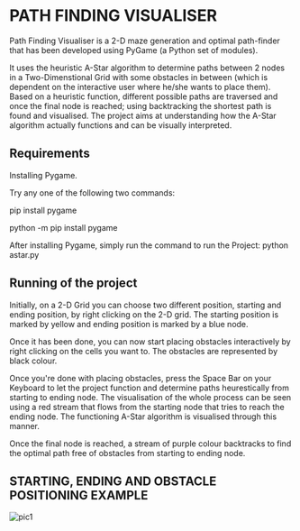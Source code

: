 # PATH FINDING VISUALISER

Path Finding Visualiser is a 2-D maze generation and optimal path-finder that has been developed using PyGame (a Python set of modules).

It uses the heuristic A-Star algorithm to determine paths between 2 nodes in a Two-Dimenstional Grid with some obstacles in between (which is dependent on the interactive user where he/she wants to place them). Based on a heuristic function, different possible paths are traversed and once the final node is reached; using backtracking the shortest path is found and visualised. The project aims at understanding how the A-Star algorithm actually functions and can be visually interpreted. 

## Requirements
Installing Pygame.

Try any one of the following two commands:

pip install pygame

python -m pip install pygame

After installing Pygame, simply run the command to run the Project:
python astar.py

## Running of the project

Initially, on a 2-D Grid you can choose two different position, starting and ending position, by right clicking on the 2-D grid. The starting position is marked by yellow and ending position is marked by a blue node.

Once it has been done, you can now start placing obstacles interactively by right clicking on the cells you want to. The obstacles are represented by black colour.

Once you're done with placing obstacles, press the Space Bar on your Keyboard to let the project function and determine paths heurestically from starting to ending node. The visualisation of the whole process can be seen using a red stream that flows from the starting node that tries to reach the ending node. The functioning A-Star algorithm is visualised through this manner.

Once the final node is reached, a stream of purple colour backtracks to find the optimal path free of obstacles from starting to ending node.

## STARTING, ENDING AND OBSTACLE POSITIONING EXAMPLE

![pic1](https://user-images.githubusercontent.com/45738332/89524243-d9458400-d801-11ea-805d-52075f81cb45.JPG)

